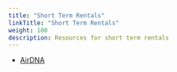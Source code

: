 ```yaml
---
title: "Short Term Rentals"
linkTitle: "Short Term Rentals"
weight: 100
description: Resources for short term rentals
---
```


* [AirDNA](https://www.airdna.co)
